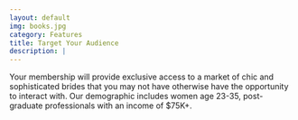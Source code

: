 ```yaml
---
layout: default
img: books.jpg
category: Features
title: Target Your Audience
description: |
---
```

  Your membership will provide exclusive access to a market of chic and sophisticated brides that you may not have otherwise have the opportunity to interact with. Our demographic includes women age 23-35, post-graduate professionals with an income of $75K+.
